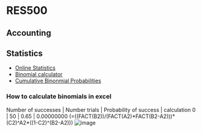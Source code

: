 # RES500

## Accounting

## Statistics
* [Online Statistics](https://onlinestatbook.com/version_1.html)
* [Binomial calculator](https://stattrek.com/online-calculator/binomial.aspx)
* [Cumulative Binonmial Probabilities](https://online.stat.psu.edu/stat414/lesson/10/10.3)

### How to calculate binomials in excel
Number of successes | Number trials | Probability of success | calculation
0	| 50	| 0.65	| 0.00000000 (=((FACT(B2))/(FACT(A2)\*FACT(B2-A2)))\*(C2)^A2\*((1-C2)^(B2-A2)))
![image](https://user-images.githubusercontent.com/5123737/136446057-3ce0099f-fe17-4b6c-84ba-d1c8e5f0711f.png)
